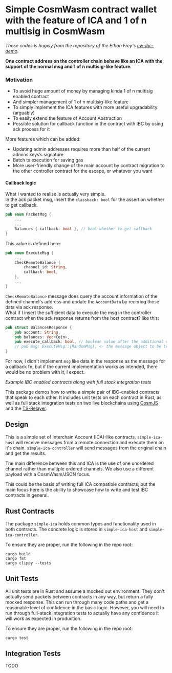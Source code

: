 # Simple CosmWasm contract wallet with the feature of ICA and 1 of n multisig in CosmWasm

*These codes is hugely from the repository of the Ethan Frey's [cw-ibc-demo](https://github.com/confio/cw-ibc-demo).*

**One contract address on the controller chain behave like an ICA with the support of the normal msg and 1 of n multisig-like feature.**

### Motivation

- To avoid huge amount of money by managing kinda 1 of n multisig enabled contract
- And simpler management of 1 of n multisig-like feature
- To simply implement the ICA features with more useful upgradability (arguably)
- To easily extend the feature of Account Abstraction
- Possible solution for callback function in the contract with IBC by using ack process for it

More features which can be added:

- Updating admin addresses requires more than half of the current admins keys’s signature
- Batch tx execution for saving gas
- More user-friendly change of the main account by contract migration to the other controller contract for the escape, or whatever you want

#### Callback logic

What I wanted to realise is actually very simple.  
In the ack packet msg, insert the `classback: bool` for the assertion whether to get callback.
```rust
pub enum PacketMsg {
    ..,
    ..,
    Balances { callback: bool }, // bool whether to get callback
}
```

This value is defined here:
```rust
pub enum ExecuteMsg {
    ..,
    CheckRemoteBalance {
        channel_id: String,
        callback: bool,
    },
    ..,
}
```

`CheckRemoteBalance` message does query the account information of the defined channel's address and update the `AccountData` by recering those data via ack response.   
What if I insert the sufficient data to execute the msg in the controller contract when the ack response returns from the host contract?
like this:
```rust
pub struct BalancesResponse {
    pub account: String,
    pub balances: Vec<Coin>,
    pub execute_callback: bool, // boolean value after the additional condition for callback
    // pub msg: ExecuteMsg::{RandomMsg}, <- the message object to be triggered as a call back fn 
}
```

For now, I didn't implement `msg` like data in the response as the message for a callback fn, but if the current implementation works as intended, there would be no problem with it, I expect.

_Example IBC enabled contracts along with full stack integration tests_

This package demos how to write a simple pair of IBC-enabled contracts
that speak to each other. It includes unit tests on each contract
in Rust, as well as full stack integration tests on two live blockchains
using [CosmJS](https://github.com/cosmos/cosmjs) and the
[TS-Relayer](https://github.com/confio/ts-relayer).

## Design

This is a simple set of Interchain Account (ICA)-like contracts.
`simple-ica-host` will receive messages from a remote connection
and execute them on it's chain. `simple-ica-controller` will
send messages from the original chain and get the results.

The main difference between this and ICA is the use of one
unordered channel rather than multiple ordered channels. We
also use a different payload with a CosmWasm/JSON focus.

This could be the basis of writing full ICA compatible contracts,
but the main focus here is the ability to showcase how to write
and test IBC contracts in general.

## Rust Contracts

The package `simple-ica` holds common types and functionality
used in both contracts. The concrete logic is stored
in `simple-ica-host` and `simple-ica-controller`.

To ensure they are proper, run the following in the repo root:

```shell
cargo build
cargo fmt
cargo clippy --tests
```

## Unit Tests

All unit tests are in Rust and assume a mocked out environment.
They don't actually send packets between contracts in any way,
but return a fully mocked response. This can run through many
code paths and get a reasonable level of confidence in the basic
logic. However, you will need to run through full-stack
integration tests to actually have any confidence it will work
as expected in production.

To ensure they are proper, run the following in the repo root:

```shell
cargo test
```

## Integration Tests

TODO
